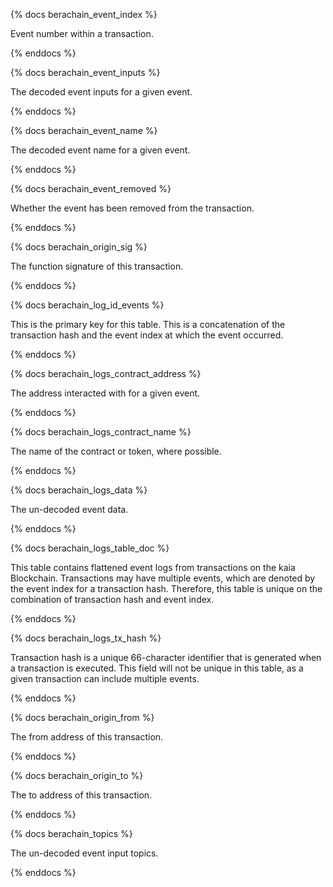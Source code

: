 {% docs berachain_event_index %}

Event number within a transaction.

{% enddocs %}


{% docs berachain_event_inputs %}

The decoded event inputs for a given event.

{% enddocs %}


{% docs berachain_event_name %}

The decoded event name for a given event.

{% enddocs %}


{% docs berachain_event_removed %}

Whether the event has been removed from the transaction.

{% enddocs %}


{% docs berachain_origin_sig %}

The function signature of this transaction.

{% enddocs %}


{% docs berachain_log_id_events %}

This is the primary key for this table. This is a concatenation of the transaction hash and the event index at which the event occurred. 

{% enddocs %}


{% docs berachain_logs_contract_address %}

The address interacted with for a given event.

{% enddocs %}


{% docs berachain_logs_contract_name %}

The name of the contract or token, where possible.

{% enddocs %}


{% docs berachain_logs_data %}

The un-decoded event data.

{% enddocs %}


{% docs berachain_logs_table_doc %}

This table contains flattened event logs from transactions on the kaia Blockchain. Transactions may have multiple events, which are denoted by the event index for a transaction hash. Therefore, this table is unique on the combination of transaction hash and event index.

{% enddocs %}


{% docs berachain_logs_tx_hash %}

Transaction hash is a unique 66-character identifier that is generated when a transaction is executed. This field will not be unique in this table, as a given transaction can include multiple events.

{% enddocs %}


{% docs berachain_origin_from %}

The from address of this transaction.

{% enddocs %}


{% docs berachain_origin_to %}

The to address of this transaction. 

{% enddocs %}


{% docs berachain_topics %}

The un-decoded event input topics.

{% enddocs %}